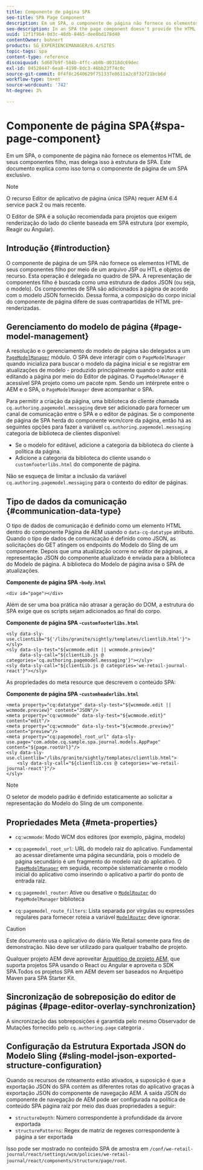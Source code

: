 ```yaml
---
title: Componente de página SPA
seo-title: SPA Page Component
description: Em um SPA, o componente de página não fornece os elementos HTML de seus componentes filho, mas delega isso à estrutura de SPA. Este documento explica como isso torna o componente de página de um SPA exclusivo.
seo-description: In an SPA the page component doesn't provide the HTML elements of its child components, but instead delegates this to the SPA framework. This document explains how this makes the page component of an SPA unique.
uuid: 12f1f9b4-0d3c-40db-8465-dee0bd178d40
contentOwner: bohnert
products: SG_EXPERIENCEMANAGER/6.4/SITES
topic-tags: spa
content-type: reference
discoiquuid: 5d607b9f-584b-4ffc-ab0b-d0318dc69dec
exl-id: 04520447-6ea8-4190-8dc3-46bb23f74c0c
source-git-commit: 0f4f8c2640629f751337e8611a2c8f32f21bcb6d
workflow-type: tm+mt
source-wordcount: '742'
ht-degree: 3%

---
```


# Componente de página SPA{#spa-page-component}

Em um SPA, o componente de página não fornece os elementos HTML de seus componentes filho, mas delega isso à estrutura de SPA. Este documento explica como isso torna o componente de página de um SPA exclusivo.

>[!NOTE]
>
>O recurso Editor de aplicativo de página única (SPA) requer AEM 6.4 service pack 2 ou mais recente.
>
>O Editor de SPA é a solução recomendada para projetos que exigem renderização do lado do cliente baseada em SPA estrutura (por exemplo, Reagir ou Angular).

## Introdução {#introduction}

O componente de página de um SPA não fornece os elementos HTML de seus componentes filho por meio de um arquivo JSP ou HTL e objetos de recurso. Esta operação é delegada no quadro de SPA. A representação de componentes filho é buscada como uma estrutura de dados JSON (ou seja, o modelo). Os componentes de SPA são adicionados à página de acordo com o modelo JSON fornecido. Dessa forma, a composição do corpo inicial do componente de página difere de suas contrapartidas de HTML pré-renderizadas.

## Gerenciamento do modelo de página {#page-model-management}

A resolução e o gerenciamento do modelo de página são delegados a um [ `PageModelManager`](/help/sites-developing/spa-blueprint.md#pagemodelmanager) módulo. O SPA deve interagir com o `PageModelManager` quando inicializa para buscar o modelo da página inicial e se registrar em atualizações de modelo - produzido principalmente quando o autor está editando a página por meio do Editor de páginas. O `PageModelManager` é acessível SPA projeto como um pacote npm. Sendo um intérprete entre o AEM e o SPA, o `PageModelManager` deve acompanhar o SPA.

Para permitir a criação da página, uma biblioteca do cliente chamada `cq.authoring.pagemodel.messaging` deve ser adicionado para fornecer um canal de comunicação entre o SPA e o editor de páginas. Se o componente de página de SPA herda do componente wcm/core da página, então há as seguintes opções para fazer a variável `cq.authoring.pagemodel.messaging` categoria de biblioteca de clientes disponível:

* Se o modelo for editável, adicione a categoria da biblioteca do cliente à política da página.
* Adicione a categoria da biblioteca do cliente usando o `customfooterlibs.html` do componente de página.

Não se esqueça de limitar a inclusão da variável `cq.authoring.pagemodel.messaging` para o contexto do editor de páginas.

## Tipo de dados da comunicação {#communication-data-type}

O tipo de dados de comunicação é definido como um elemento HTML dentro do componente Página de AEM usando o `data-cq-datatype` atributo. Quando o tipo de dados de comunicação é definido como JSON, as solicitações do GET atingem os endpoints do Modelo do Sling de um componente. Depois que uma atualização ocorre no editor de páginas, a representação JSON do componente atualizado é enviada para a biblioteca do Modelo de página. A biblioteca do Modelo de página avisa o SPA de atualizações.

**Componente de página SPA -`body.html`**

```
<div id="page"></div>
```

Além de ser uma boa prática não atrasar a geração do DOM, a estrutura do SPA exige que os scripts sejam adicionados ao final do corpo.

**Componente de página SPA -`customfooterlibs.html`**

```
<sly data-sly-use.clientLib="${'/libs/granite/sightly/templates/clientlib.html'}"></sly>
<sly data-sly-test="${wcmmode.edit || wcmmode.preview}"
     data-sly-call="${clientLib.js @ categories='cq.authoring.pagemodel.messaging'}"></sly>
<sly data-sly-call="${clientLib.js @ categories='we-retail-journal-react'}"></sly>
```

As propriedades do meta resource que descrevem o conteúdo SPA:

**Componente de página SPA -`customheaderlibs.html`**

```
<meta property="cq:datatype" data-sly-test="${wcmmode.edit || wcmmode.preview}" content="JSON"/>
<meta property="cq:wcmmode" data-sly-test="${wcmmode.edit}" content="edit"/>
<meta property="cq:wcmmode" data-sly-test="${wcmmode.preview}" content="preview"/>
<meta property="cq:pagemodel_root_url" data-sly-use.page="com.adobe.cq.sample.spa.journal.models.AppPage" content="${page.rootUrl}"/>
<sly data-sly-use.clientlib="/libs/granite/sightly/templates/clientlib.html">
    <sly data-sly-call="${clientlib.css @ categories='we-retail-journal-react'}"/>
</sly>
```

>[!NOTE]
>
>O seletor de modelo padrão é definido estaticamente ao solicitar a representação do Modelo do Sling de um componente.

## Propriedades Meta {#meta-properties}

* `cq:wcmmode`: Modo WCM dos editores (por exemplo, página, modelo)
* `cq:pagemodel_root_url`: URL do modelo raiz do aplicativo. Fundamental ao acessar diretamente uma página secundária, pois o modelo de página secundário é um fragmento do modelo raiz do aplicativo. O [`PageModelManager`](/help/sites-developing/spa-page-component.md) em seguida, recompõe sistematicamente o modelo inicial do aplicativo como inserindo o aplicativo a partir do ponto de entrada raiz.

* `cq:pagemodel_router`: Ative ou desative o [`ModelRouter`](/help/sites-developing/spa-routing.md) do `PageModelManager` biblioteca

* `cq:pagemodel_route_filters`: Lista separada por vírgulas ou expressões regulares para fornecer roteia a variável [`ModelRouter`](/help/sites-developing/spa-routing.md) deve ignorar.

>[!CAUTION]
>
>Este documento usa o aplicativo do diário We.Retail somente para fins de demonstração. Não deve ser utilizado para qualquer trabalho de projeto.
>
>Qualquer projeto AEM deve aproveitar [Arquétipo de projeto AEM](https://experienceleague.adobe.com/docs/experience-manager-core-components/using/developing/archetype/overview.html?lang=pt-BR), que suporta projetos SPA usando o React ou Angular e aproveita o SDK SPA.Todos os projetos SPA em AEM devem ser baseados no Arquétipo Maven para SPA Starter Kit.

## Sincronização de sobreposição do editor de páginas {#page-editor-overlay-synchronization}

A sincronização das sobreposições é garantida pelo mesmo Observador de Mutações fornecido pelo `cq.authoring.page` categoria .

## Configuração da Estrutura Exportada JSON do Modelo Sling {#sling-model-json-exported-structure-configuration}

Quando os recursos de roteamento estão ativados, a suposição é que a exportação JSON do SPA contém as diferentes rotas do aplicativo graças à exportação JSON do componente de navegação AEM. A saída JSON do componente de navegação de AEM pode ser configurada na política de conteúdo SPA página raiz por meio das duas propriedades a seguir:

* `structureDepth`: Número correspondente à profundidade da árvore exportada
* `structurePatterns`: Regex de matriz de regexes correspondente à página a ser exportada

Isso pode ser mostrado no conteúdo SPA de amostra em `/conf/we-retail-journal/react/settings/wcm/policies/we-retail-journal/react/components/structure/page/root`.
